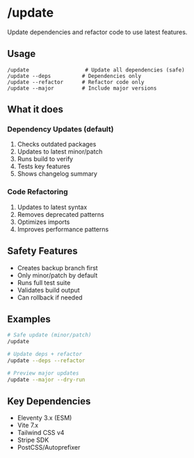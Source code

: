 # /update

Update dependencies and refactor code to use latest features.

## Usage
```
/update                  # Update all dependencies (safe)
/update --deps          # Dependencies only
/update --refactor      # Refactor code only
/update --major         # Include major versions
```

## What it does

### Dependency Updates (default)
1. Checks outdated packages
2. Updates to latest minor/patch
3. Runs build to verify
4. Tests key features
5. Shows changelog summary

### Code Refactoring
1. Updates to latest syntax
2. Removes deprecated patterns
3. Optimizes imports
4. Improves performance patterns

## Safety Features
- Creates backup branch first
- Only minor/patch by default
- Runs full test suite
- Validates build output
- Can rollback if needed

## Examples
```bash
# Safe update (minor/patch)
/update

# Update deps + refactor
/update --deps --refactor

# Preview major updates
/update --major --dry-run
```

## Key Dependencies
- Eleventy 3.x (ESM)
- Vite 7.x
- Tailwind CSS v4
- Stripe SDK
- PostCSS/Autoprefixer